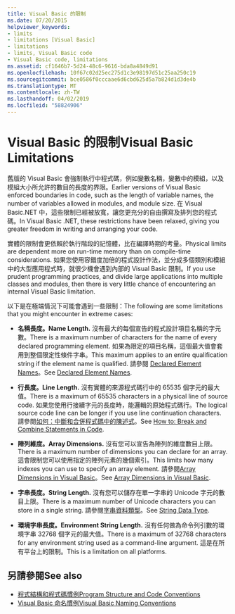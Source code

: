 ```yaml
---
title: Visual Basic 的限制
ms.date: 07/20/2015
helpviewer_keywords:
- limits
- limitations [Visual Basic]
- limitations
- limits, Visual Basic code
- Visual Basic code, limitations
ms.assetid: cf1646b7-5d24-48c6-9616-bda8a4849d91
ms.openlocfilehash: 10f67c02d25ec275d1c3e98197d51c25aa250c19
ms.sourcegitcommit: bce0586f0cccaae6d6cbd625d5a7b824d1d3de4b
ms.translationtype: MT
ms.contentlocale: zh-TW
ms.lasthandoff: 04/02/2019
ms.locfileid: "58824906"
---
```

# <a name="visual-basic-limitations"></a><span data-ttu-id="32dcb-102">Visual Basic 的限制</span><span class="sxs-lookup"><span data-stu-id="32dcb-102">Visual Basic Limitations</span></span>
<span data-ttu-id="32dcb-103">舊版的 Visual Basic 會強制執行中程式碼，例如變數名稱，變數中的模組，以及模組大小所允許的數目的長度的界限。</span><span class="sxs-lookup"><span data-stu-id="32dcb-103">Earlier versions of Visual Basic enforced boundaries in code, such as the length of variable names, the number of variables allowed in modules, and module size.</span></span> <span data-ttu-id="32dcb-104">在 Visual Basic.NET 中，這些限制已經被放寬，讓您更充分的自由撰寫及排列您的程式碼。</span><span class="sxs-lookup"><span data-stu-id="32dcb-104">In Visual Basic .NET, these restrictions have been relaxed, giving you greater freedom in writing and arranging your code.</span></span>  
  
 <span data-ttu-id="32dcb-105">實體的限制會更依賴於執行階段的記憶體，比在編譯時期的考量。</span><span class="sxs-lookup"><span data-stu-id="32dcb-105">Physical limits are dependent more on run-time memory than on compile-time considerations.</span></span> <span data-ttu-id="32dcb-106">如果您使用容錯度加倍的程式設計作法，並分成多個類別和模組中的大型應用程式時，就很少機會遇到內部的 Visual Basic 限制。</span><span class="sxs-lookup"><span data-stu-id="32dcb-106">If you use prudent programming practices, and divide large applications into multiple classes and modules, then there is very little chance of encountering an internal Visual Basic limitation.</span></span>  
  
 <span data-ttu-id="32dcb-107">以下是在極端情況下可能會遇到一些限制：</span><span class="sxs-lookup"><span data-stu-id="32dcb-107">The following are some limitations that you might encounter in extreme cases:</span></span>  
  
-   <span data-ttu-id="32dcb-108">**名稱長度。**</span><span class="sxs-lookup"><span data-stu-id="32dcb-108">**Name Length.**</span></span> <span data-ttu-id="32dcb-109">沒有最大的每個宣告的程式設計項目名稱的字元數。</span><span class="sxs-lookup"><span data-stu-id="32dcb-109">There is a maximum number of characters for the name of every declared programming element.</span></span> <span data-ttu-id="32dcb-110">如果為限定的項目名稱，這個最大值會套用到整個限定性條件字串。</span><span class="sxs-lookup"><span data-stu-id="32dcb-110">This maximum applies to an entire qualification string if the element name is qualified.</span></span> <span data-ttu-id="32dcb-111">請參閱 [Declared Element Names](../../../visual-basic/programming-guide/language-features/declared-elements/declared-element-names.md)。</span><span class="sxs-lookup"><span data-stu-id="32dcb-111">See [Declared Element Names](../../../visual-basic/programming-guide/language-features/declared-elements/declared-element-names.md).</span></span>  
  
-   <span data-ttu-id="32dcb-112">**行長度。**</span><span class="sxs-lookup"><span data-stu-id="32dcb-112">**Line Length.**</span></span> <span data-ttu-id="32dcb-113">沒有實體的來源程式碼行中的 65535 個字元的最大值。</span><span class="sxs-lookup"><span data-stu-id="32dcb-113">There is a maximum of 65535 characters in a physical line of source code.</span></span> <span data-ttu-id="32dcb-114">如果您使用行接續字元的長度時，能邏輯的原始程式碼行。</span><span class="sxs-lookup"><span data-stu-id="32dcb-114">The logical source code line can be longer if you use line continuation characters.</span></span> <span data-ttu-id="32dcb-115">請參閱[如何：中斷和合併程式碼中的陳述式](../../../visual-basic/programming-guide/program-structure/how-to-break-and-combine-statements-in-code.md)。</span><span class="sxs-lookup"><span data-stu-id="32dcb-115">See [How to: Break and Combine Statements in Code](../../../visual-basic/programming-guide/program-structure/how-to-break-and-combine-statements-in-code.md).</span></span>  
  
-   <span data-ttu-id="32dcb-116">**陣列維度。**</span><span class="sxs-lookup"><span data-stu-id="32dcb-116">**Array Dimensions.**</span></span> <span data-ttu-id="32dcb-117">沒有您可以宣告為陣列的維度數目上限。</span><span class="sxs-lookup"><span data-stu-id="32dcb-117">There is a maximum number of dimensions you can declare for an array.</span></span> <span data-ttu-id="32dcb-118">這會限制您可以使用指定的陣列元素的幾個索引。</span><span class="sxs-lookup"><span data-stu-id="32dcb-118">This limits how many indexes you can use to specify an array element.</span></span> <span data-ttu-id="32dcb-119">請參閱[Array Dimensions in Visual Basic](../../../visual-basic/programming-guide/language-features/arrays/array-dimensions.md)。</span><span class="sxs-lookup"><span data-stu-id="32dcb-119">See [Array Dimensions in Visual Basic](../../../visual-basic/programming-guide/language-features/arrays/array-dimensions.md).</span></span>  
  
-   <span data-ttu-id="32dcb-120">**字串長度。**</span><span class="sxs-lookup"><span data-stu-id="32dcb-120">**String Length.**</span></span> <span data-ttu-id="32dcb-121">沒有您可以儲存在單一字串的 Unicode 字元的數目上限。</span><span class="sxs-lookup"><span data-stu-id="32dcb-121">There is a maximum number of Unicode characters you can store in a single string.</span></span> <span data-ttu-id="32dcb-122">請參閱[字串資料類型](../../../visual-basic/language-reference/data-types/string-data-type.md)。</span><span class="sxs-lookup"><span data-stu-id="32dcb-122">See [String Data Type](../../../visual-basic/language-reference/data-types/string-data-type.md).</span></span>  
  
-   <span data-ttu-id="32dcb-123">**環境字串長度。**</span><span class="sxs-lookup"><span data-stu-id="32dcb-123">**Environment String Length.**</span></span> <span data-ttu-id="32dcb-124">沒有任何做為命令列引數的環境字串 32768 個字元的最大值。</span><span class="sxs-lookup"><span data-stu-id="32dcb-124">There is a maximum of 32768 characters for any environment string used as a command-line argument.</span></span> <span data-ttu-id="32dcb-125">這是在所有平台上的限制。</span><span class="sxs-lookup"><span data-stu-id="32dcb-125">This is a limitation on all platforms.</span></span>  
  
## <a name="see-also"></a><span data-ttu-id="32dcb-126">另請參閱</span><span class="sxs-lookup"><span data-stu-id="32dcb-126">See also</span></span>

- [<span data-ttu-id="32dcb-127">程式結構和程式碼慣例</span><span class="sxs-lookup"><span data-stu-id="32dcb-127">Program Structure and Code Conventions</span></span>](../../../visual-basic/programming-guide/program-structure/program-structure-and-code-conventions.md)
- [<span data-ttu-id="32dcb-128">Visual Basic 命名慣例</span><span class="sxs-lookup"><span data-stu-id="32dcb-128">Visual Basic Naming Conventions</span></span>](../../../visual-basic/programming-guide/program-structure/naming-conventions.md)
